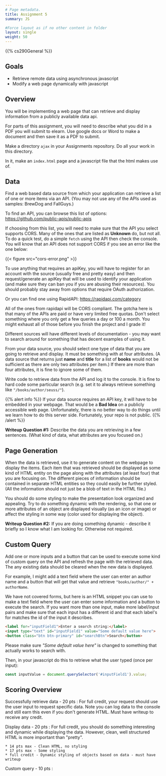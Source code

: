```yaml
---
# Page metadata.
title: Assignment 5
summary: JS

#Force layout as if no other content in folder
layout: single
weight: 50
---
```


{{% cs290General %}}

## Goals

* Retrieve remote data using asynchronous javascript
* Modify a web page dynamically with javascript

## Overview

You will be implementing a web page that can retrieve and display information from
a publicly available data api.

For parts of this assignment, you will need to describe what you did in a PDF you will
submit to elearn. Use google docs or Word to make a document and then save it as a PDF to submit.

Make a directory `ajax` in your Assignments repository. Do all your work in this directory.

In it, make an `index.html` page and a javascript file that the html makes use of.

## Data

Find a web based data source from which your application can retrieve a list of one
or more items via an API. (You may not use any of the APIs used as samples: BrewDog
and FallGuys.)

To find an API, you can browse this list of options:
https://github.com/public-apis/public-apis

If choosing from this list, you will need to make sure that the API you select
supports CORS. Many of the ones that are listed as **Unknown** do, but not all. 
To do a quick test, do a simple `fetch` using the API then check the console.
You will know that an API does not support CORS if you see an error like the one below:

{{< figure src="cors-error.png" >}}

To use anything that
requires an apiKey, you will have to register for an account with the source (usually free and pretty
easy) and then request/generate an apiKey that will be used to identify your application
(and make sure they can ban you if you are abusing their resources).
You should probably stay away from options that require OAuth authorization.

Or you can find one using RapidAPI:
https://rapidapi.com/category

All of the ones from rapidapi will be CORS compliant. The gotcha here is that many of the 
APIs are paid or have very limited free quotas. Don't select
something where you only get a few queries a day or 100 a month. You might exhaust all of those
before you finish the project and I grade it!

Different sources will have different levels of documentation - you may want to search around
for something that has decent examples of using it.

From your data source, you should select one type of data that you are going to retrieve and display.
It must be something with at four attributes. (A data source that returns just **name** and **title**
for a list of **books** would not be sufficient as there are only two attributes per item.) If there
are more than four attributes, it is fine to ignore some of them.

Write code to retrieve data from the API and log it to the console. It is fine to hard code
some particular search (e.g. set it to always retrieve something like `"/books/author/seuss/"`).

{{% alert info %}}
If your data source requires an API key, it will have to be embedded in your webpage. That would
be a **Bad Idea** on a publicly accessible web page. Unfortunately, there is no better way to do things
until we learn how to do this server side. Fortunately, your repo is not public.
{{% /alert %}}

**Writeup Question #1:** Describe the data you are retrieving in a few sentences. (What kind of
data, what attributes are you focused on.)

<!-- ## JS Object Use

Define either an ES6 class, or a js function that defines a prototype
that represents the objects you are retrieving from the data source.

Your "class" should have fields for each of the data attributes you are working with. (It is fine
for it to not have any attributes in the original data source that you are ignoring).
It should have a constructor,
and at least one member function or get/set based property (or prototype based function if you are
using an old style prototype) that is used to retrieve some calculated value. For example, if you
retrieve a **Person** object with a **birthday** field, you might add an **get age** or
**getAge()** method that calculates how old they are today
and returns that.) It is OK if the work done by the function is not that complex.

Store the data you retrieve into an array that contains objects of your class. Then log the items
to the console. For instance, if I retrieved a list of books, I would make an empty array: 
`let bookList = [];` and then add individual Books I created using `new Book(...params here...)`.

{{% alert info %}}
Defining a class just for the limited work in this project is design overkill. Most developers would
just use the objects returned in the JSON without bothering to formalize them into a particular
type. The value of defining a class for the data would only come into play as you used those
objects across many different pages or in much more complex logic.
{{% /alert %}}

**Writeup Question #2:** Describe the property or method you implemented in a sentence or two. -->

## Page Generation

When the data is retrieved, use it to generate content on the webpage to display the items. Each
item that was retrieved should be displayed as some kind of HTML entity on the page along
with the attributes (at least four) that you are focusing on. The different pieces of information
should be contained in separate HTML entities so they could easily be further styled. (All
the information should not just be a blob of text in the HTML file.)

You should do some styling to make the presentation look organized and appealing. Try
to do something dynamic with the rendering, so that one or more attributes of an object are displayed
visually (as an icon or image) or affect the styling in some way (color used for displaying
the object).

**Writeup Question #2:** If you are doing something dynamic - describe it briefly so I know what
I am looking for. Otherwise not required.

## Custom Query

Add one or more inputs and a button that can be used to execute some kind of custom query on the API
and refresh the page with the retrieved data. The any existing data should be cleared when the
new data is displayed.

For example, I might add a text field where the user
can enter an author name and a button that will get that value and retrieve `"books/author/" + authorName`.

We have not covered forms, but here is an HTML snippet you can use to make a text field
where the user can enter some information and a button to execute the search. If you want more than
one input, make more label/input pairs and make sure that each input has a different id and that each
label's for matches the id of the input it describes.

~~~ html
<label for="inputField1">Enter a search string:</label>
<input type="text" id="inputField1" value="Some default value here">
<button class="btn btn-primary" id="searchBtn">Search</button>
~~~

Please make sure *"Some default value here"* is changed to something that actually works to search
with.

Then, in your javascript do this to retrieve what the user typed (once per input):

~~~ js
const inputValue = document.querySelector('#inputField1').value;
~~~

## Scoring Overview

Successfully retrieve data - 20 pts
: For full credit, your request should use the user input to request specific data.
Note you can log data to the console and still earn this even if you don't generate HTML.
Must have writeup to receive any credit.

<!-- Class/Object use - 10 pts
: For full credit you must use your "class" and define/use some custom method/property.
Must have writeup to receive any credit. -->

Display data - 20 pts
: For full credit, you should do something interesting and dynamic while displaying the data.
However, clean, well structured HTML is more important than "pretty".

    * 14 pts max - Clean HTML, no styling
    * 17 pts max - Some styling
    * full credit - Dynamic styling of objects based on data - must have writeup

Custom query - 10 pts
:  